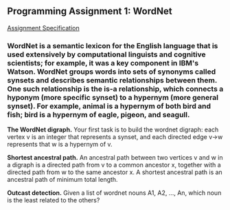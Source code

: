 ## Programming Assignment 1: WordNet

[Assignment Specification](http://coursera.cs.princeton.edu/algs4/assignments/wordnet.html)

### WordNet is a semantic lexicon for the English language that is used extensively by computational linguists and cognitive scientists; for example, it was a key component in IBM's Watson. WordNet groups words into sets of synonyms called synsets and describes semantic relationships between them. One such relationship is the is-a relationship, which connects a hyponym (more specific synset) to a hypernym (more general synset). For example, animal is a hypernym of both bird and fish; bird is a hypernym of eagle, pigeon, and seagull.

__The WordNet digraph.__ Your first task is to build the wordnet digraph: each vertex v is an integer that represents a synset, and each directed edge v→w represents that w is a hypernym of v.

__Shortest ancestral path.__ An ancestral path between two vertices v and w in a digraph is a directed path from v to a common ancestor x, together with a directed path from w to the same ancestor x. A shortest ancestral path is an ancestral path of minimum total length.

__Outcast detection.__ Given a list of wordnet nouns A1, A2, ..., An, which noun is the least related to the others?